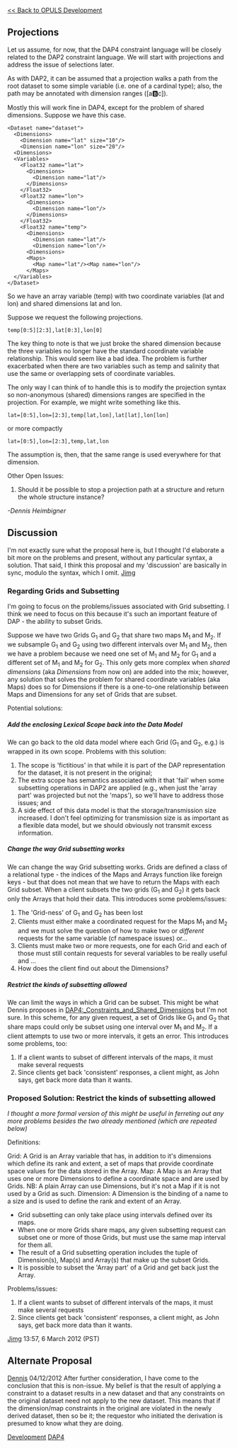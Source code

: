 [\<\< Back to OPULS Development](OPULS_Development "wikilink")

## Projections

Let us assume, for now, that the DAP4 constraint language will be
closely related to the DAP2 constraint language. We will start with
projections and address the issue of selections later.

As with DAP2, it can be assumed that a projection walks a path from the
root dataset to some simple variable (i.e. one of a cardinal type);
also, the path may be annotated with dimension ranges (\[a:b:c\]).

Mostly this will work fine in DAP4, except for the problem of shared
dimensions. Suppose we have this case.

    <Dataset name="dataset">
      <Dimensions>
        <Dimension name="lat" size="10"/>
        <Dimension name="lon" size="20"/>
      <Dimensions>
      <Variables>
        <Float32 name="lat">
          <Dimensions>
            <Dimension name="lat"/>
          </Dimensions>
        </Float32>
        <Float32 name="lon">
          <Dimensions>
            <Dimension name="lon"/>
          </Dimensions>
        </Float32>
        <Float32 name="temp">
          <Dimensions>
            <Dimension name="lat"/>
            <Dimension name="lon"/>
          <Dimensions>
          <Maps>
            <Map name="lat"/><Map name="lon"/>
          </Maps>
      </Variables>
    </Dataset>

So we have an array variable (temp) with two coordinate variables (lat
and lon) and shared dimensions lat and lon.

Suppose we request the following projections.

    temp[0:5][2:3],lat[0:3],lon[0]

The key thing to note is that we just broke the shared dimension because
the three variables no longer have the standard coordinate variable
relationship. This would seem like a bad idea. The problem is further
exacerbated when there are two variables such as temp and salinity that
use the same or overlapping sets of coordinate variables.

The only way I can think of to handle this is to modify the projection
syntax so non-anonymous (shared) dimensions ranges are specified in the
projection. For example, we might write something like this.

`lat=[0:5],lon=[2:3],temp[lat,lon],lat[lat],lon[lon]`

or more compactly

`lat=[0:5],lon=[2:3],temp,lat,lon`

The assumption is, then, that the same range is used everywhere for that
dimension.

Other Open Issues:

1.  Should it be possible to stop a projection path at a structure and
    return the whole structure instance?

*-Dennis Heimbigner*

## Discussion

I'm not exactly sure what the proposal here is, but I thought I'd
elaborate a bit more on the problems and present, without any particular
syntax, a solution. That said, I think this proposal and my 'discussion'
are basically in sync, modulo the syntax, which I omit.
[Jimg](User:Jimg "wikilink")

### Regarding Grids and Subsetting

I'm going to focus on the problems/issues associated with Grid
subsetting. I think we need to focus on this because it's such an
important feature of DAP - the ability to subset Grids.

Suppose we have two Grids G<sub>1</sub> and G<sub>2</sub> that share two
maps M<sub>1</sub> and M<sub>2</sub>. If we subsample G<sub>1</sub> and
G<sub>2</sub> using two different intervals over M<sub>1</sub> and
M<sub>2</sub>, then we have a problem because we need one set of
M<sub>1</sub> and M<sub>2</sub> for G<sub>1</sub> and a different set of
M<sub>1</sub> and M<sub>2</sub> for G<sub>2</sub>. This only gets more
complex when *shared dimensions* (aka *Dimensions* from now on) are
added into the mix; however, any solution that solves the problem for
shared coordinate variables (aka Maps) does so for Dimensions if there
is a one-to-one relationship between Maps and Dimensions for any set of
Grids that are subset.

Potential solutions:

##### Add the enclosing Lexical Scope back into the Data Model

We can go back to the old data model where each Grid (G<sub>1</sub> and
G<sub>2</sub>, e.g.) is wrapped in its own scope. Problems with this
solution:

1.  The scope is 'fictitious' in that while it is part of the DAP
    representation for the dataset, it is not present in the original;
2.  The extra scope has semantics associated with it that 'fail' when
    some subsetting operations in DAP2 are applied (e.g., when just the
    'array part' was projected but not the 'maps'), so we'll have to
    address those issues; and
3.  A side effect of this data model is that the storage/transmission
    size increased. I don't feel optimizing for transmission size is as
    important as a flexible data model, but we should obviously not
    transmit excess information.

##### Change the way Grid subsetting works

We can change the way Grid subsetting works. Grids are defined a class
of a relational type - the indices of the Maps and Arrays function like
foreign keys - but that does not mean that we have to return the Maps
with each Grid subset. When a client subsets the two grids
(G<sub>1</sub> and G<sub>2</sub>) it gets back only the Arrays that hold
their data. This introduces some problems/issues:

1.  The 'Grid-ness' of G<sub>1</sub> and G<sub>2</sub> has been lost
2.  Clients must either make a coordinated request for the Maps
    M<sub>1</sub> and M<sub>2</sub> and we must solve the question of
    how to make two or *different* requests for the same variable (cf
    namespace issues) or...
3.  Clients must make two or more requests, one for each Grid and each
    of those must still contain requests for several variables to be
    really useful and ...
4.  How does the client find out about the Dimensions?

##### Restrict the kinds of subsetting allowed

We can limit the ways in which a Grid can be subset. This might be what
Dennis proposes in
[DAP4:_Constraints_and_Shared_Dimensions](DAP4:_Constraints_and_Shared_Dimensions "wikilink")
but I'm not sure. In this scheme, for any given request, a set of Grids
like G<sub>1</sub> and G<sub>2</sub> that share maps could only be
subset using one interval over M<sub>1</sub> and M<sub>2</sub>. If a
client attempts to use two or more intervals, it gets an error. This
introduces some problems, too:

1.  If a client wants to subset of different intervals of the maps, it
    must make several requests
2.  Since clients get back 'consistent' responses, a client might, as
    John says, get back more data than it wants.

### Proposed Solution: Restrict the kinds of subsetting allowed

*I thought a more formal version of this might be useful in ferreting
out any more problems besides the two already mentioned (which are
repeated below)*

Definitions:

Grid: A Grid is an Array variable that has, in addition to it's dimensions which define its rank and extent, a set of maps that provide coordinate space values for the data stored in the Array.
Map: A Map is an Array that uses one or more Dimensions to define a coordinate space and are used by Grids. NB: A plain Array can use Dimensions, but it's not a Map if it is not used by a Grid as such.
Dimension: A Dimension is the binding of a name to a size and is used to define the rank and extent of an Array.

- Grid subsetting can only take place using intervals defined over its
  maps.
- When one or more Grids share maps, any given subsetting request can
  subset one or more of those Grids, but must use the same map interval
  for them all.
- The result of a Grid subsetting operation includes the tuple of
  Dimension(s), Map(s) and Array(s) that make up the subset Grids.
- It is possible to subset the 'Array part' of a Grid and get back just
  the Array.

Problems/issues:

1.  If a client wants to subset of different intervals of the maps, it
    must make several requests
2.  Since clients get back 'consistent' responses, a client might, as
    John says, get back more data than it wants.

[Jimg](User:Jimg "wikilink") 13:57, 6 March 2012 (PST)

## Alternate Proposal

[Dennis](User:dmh "wikilink") 04/12/2012 After further consideration, I
have come to the conclusion that this is non-issue. My belief is that
the result of applying a constraint to a dataset results in a new
dataset and that any constraints on the original dataset need not apply
to the new dataset. This means that if the dimension/map constraints in
the original are violated in the newly derived dataset, then so be it;
the requestor who initiated the derivation is presumed to know what they
are doing.

[Development](Category:Development "wikilink")
[DAP4](Category:DAP4 "wikilink")